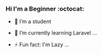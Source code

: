 ### Hi I'm a Beginner :octocat:

- 🔭 I’m a student
- 🌱 I’m currently learning Laravel ...

- ⚡ Fun fact: I'm Lazy ...
